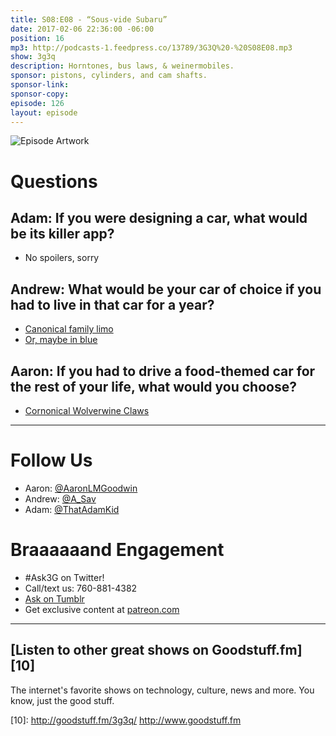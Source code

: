 ```yaml
---
title: S08:E08 - “Sous-vide Subaru”
date: 2017-02-06 22:36:00 -06:00
position: 16
mp3: http://podcasts-1.feedpress.co/13789/3G3Q%20-%20S08E08.mp3
show: 3g3q
description: Horntones, bus laws, & weinermobiles.
sponsor: pistons, cylinders, and cam shafts.
sponsor-link: 
sponsor-copy: 
episode: 126
layout: episode
---
```


![Episode Artwork][1]

# Questions

## Adam: If you were designing a car, what would be its killer app?

* No spoilers, sorry

## Andrew: What would be your car of choice if you had to live in that car for a year?

* [Canonical family limo][2]
* [Or, maybe in blue][3]

## Aaron: If you had to drive a food-themed car for the rest of your life, what would you choose?

* [Cornonical Wolverwine Claws][4]

***

# Follow Us

* Aaron: [@AaronLMGoodwin][5]
* Andrew: [@A_Sav][6]
* Adam: [@ThatAdamKid][7]

# Braaaaaand Engagement

* #Ask3G on Twitter!
* Call/text us: 760-881-4382
* [Ask on Tumblr][8]
* Get exclusive content at [patreon.com][9]

***

##  [Listen to other great shows on Goodstuff.fm][10]

The internet's favorite shows on technology, culture, news and more. You know, just the good stuff.

[1]: http://l.gdwn.co/XTkc.jpg
[2]: https://s-media-cache-ak0.pinimg.com/736x/6a/99/0e/6a990e1d74f96f2fac7eef571866b5e4.jpg
[3]: http://www.fiestaturbo.com/forums/gallery/rob_gsubaru_imp_rear_limo.jpg
[4]: http://ot-foodspotting-production.s3.amazonaws.com/reviews/2662209/thumb_600.?1351808356
[5]: http://twitter.com/aaronlmgoodwin
[6]: http://twitter.com/a_sav
[7]: http://twitter.com/thatadamkid
[8]: http://3g3q.co/ask
[9]: http://www.patreon.com/3g3q
[10]: http://goodstuff.fm/3g3q/ http://www.goodstuff.fm